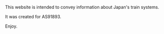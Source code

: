This website is intended to convey information about Japan's train systems.

It was created for AS91893.

Enjoy.
